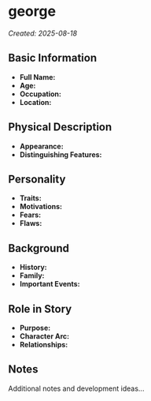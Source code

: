 # george

*Created: 2025-08-18*

## Basic Information
- **Full Name:**
- **Age:**
- **Occupation:**
- **Location:**

## Physical Description
- **Appearance:**
- **Distinguishing Features:**

## Personality
- **Traits:**
- **Motivations:**
- **Fears:**
- **Flaws:**

## Background
- **History:**
- **Family:**
- **Important Events:**

## Role in Story
- **Purpose:**
- **Character Arc:**
- **Relationships:**

## Notes
Additional notes and development ideas...

